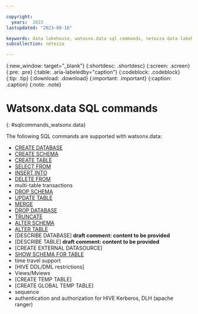 ```yaml
---

copyright:
  years:  2023
lastupdated: "2023-08-16"

keywords: data lakehouse, watosnx.data sql commands, netezza data lakehouse, watsonx, watsonx.data, watsonx.data with nps
subcollection: netezza

---
```


{:new_window: target="_blank"}
{:shortdesc: .shortdesc}
{:screen: .screen}
{:pre: .pre}
{:table: .aria-labeledby="caption"}
{:codeblock: .codeblock}
{:tip: .tip}
{:download: .download}
{:important: .important}
{:caption: .caption}
{:note: .note}

# Watsonx.data SQL commands
{: #sqlcommands_watsonx.data}

The following SQL commands are supported with watsonx.data:

- [CREATE DATABASE](https://www.ibm.com/docs/en/netezza?topic=npsscr-create-database-2)
- [CREATE SCHEMA](https://www.ibm.com/docs/en/netezza?topic=npsscr-create-schema-2)
- [CREATE TABLE](https://www.ibm.com/docs/en/netezza?topic=npsscr-create-table-2)
- [SELECT FROM](https://www.ibm.com/docs/en/netezza?topic=npsscr-select-retrieve-rows-2)
- [INSERT INTO](https://www.ibm.com/docs/en/netezza?topic=npsscr-insert-2)
- [DELETE FROM](https://www.ibm.com/docs/en/netezza?topic=npsscr-delete-2)
- multi-table transactions
- [DROP SCHEMA](https://www.ibm.com/docs/en/netezza?topic=npsscr-drop-schema-2)
- [UPDATE TABLE](https://www.ibm.com/docs/en/netezza?topic=npsscr-update-2)
- [MERGE](https://www.ibm.com/docs/en/netezza?topic=npsscr-merge-2)
- [DROP DATABASE](https://www.ibm.com/docs/en/netezza?topic=npsscr-drop-database-2)
- [TRUNCATE](https://www.ibm.com/docs/en/netezza?topic=npsscr-truncate-2)
- [ALTER SCHEMA](https://www.ibm.com/docs/en/netezza?topic=npsscr-alter-schema-2)
- [ALTER TABLE](https://www.ibm.com/docs/en/netezza?topic=npsscr-alter-table-2)
- [DESCRIBE DATABASE] **draft comment: content to be provided**
- [DESCRIBE TABLE] **draft comment: content to be provided**
- [CREATE EXTERNAL DATASOURCE]
- [SHOW SCHEMA FOR TABLE](https://www.ibm.com/docs/en/netezza?topic=npsscr-show-schema-2)
- time travel support
- [HIVE DDL/DML restrictions]
- Views/Mviews
- [CREATE TEMP TABLE]
- [CREATE GLOBAL TEMP TABLE]
- sequence
- authentication and authorization for HIVE Kerberos, DLH (apache ranger)
